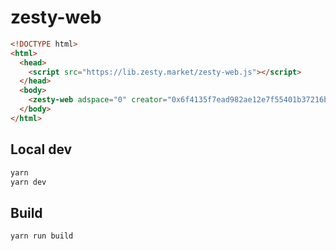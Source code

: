 # zesty-web

```html
<!DOCTYPE html>
<html>
  <head>
    <script src="https://lib.zesty.market/zesty-web.js"></script>
  </head>
  <body>
    <zesty-web adspace="0" creator="0x6f4135f7ead982ae12e7f55401b37216bdaa72d7" width="100px"></zesty-web>
  </body>
</html>
```

## Local dev

```sh
yarn
yarn dev
```

## Build

```sh
yarn run build
```
